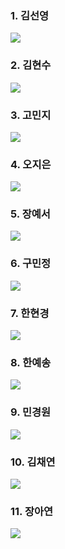 <!-- https://github.com/mazassumnida/mazandi 에서 가져온 위젯을 사용했습니다. 정말.. 만들어주셔서 감사합니다 -->

### 1. 김선영
<a href="https://solved.ac/profile/whkakrkr"><img src="http://mazandi.herokuapp.com/api?handle=whkakrkr&theme=warm" /></a>

### 2. 김현수
<a href="https://solved.ac/profile/kimhyunsu11"><img src="http://mazandi.herokuapp.com/api?handle=kimhyunsu11&theme=warm" /></a>

### 3. 고민지
<a href="https://solved.ac/profile/alswl4534"><img src="http://mazandi.herokuapp.com/api?handle=alswl4534&theme=warm" /></a>

### 4. 오지은
<a href="https://solved.ac/profile/0909oje"><img src="http://mazandi.herokuapp.com/api?handle=0909oje&theme=warm" /></a>

### 5. 장예서
<a href="https://solved.ac/profile/redemptio"><img src="http://mazandi.herokuapp.com/api?handle=redemptio&theme=warm" /></a>

### 6. 구민정
<a href="https://solved.ac/profile/aefyjo982"><img src="http://mazandi.herokuapp.com/api?handle=aefyjo982&theme=warm" /></a>

### 7. 한현경
<a href="https://solved.ac/profile/hkcode23"><img src="http://mazandi.herokuapp.com/api?handle=hkcode23&theme=warm" /></a>

### 8. 한예송
<a href="https://solved.ac/profile/jadely"><img src="http://mazandi.herokuapp.com/api?handle=jadely&theme=warm" /></a>

### 9. 민경원
<a href="https://solved.ac/profile/mkkw0228"><img src="http://mazandi.herokuapp.com/api?handle=mkkw0228&theme=warm" /></a>

### 10. 김채연
<a href="https://solved.ac/profile/codus321"><img src="http://mazandi.herokuapp.com/api?handle=codus321&theme=warm" /></a>

### 11. 장아연
<a href="https://solved.ac/profile/omygod0313"><img src="http://mazandi.herokuapp.com/api?handle=codus321&theme=warm" /></a>
